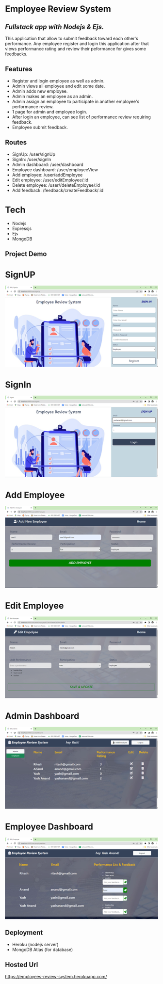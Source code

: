 # Employee Review System

## _Fullstack app with Nodejs & Ejs._

This application that allow to submit feedback toward each other's performance. Any employee register and login this application after that views performance rating and review their peformance for gives some feedbacks.

## Features
- Register and login employee as well as admin.
- Admin views all employee and edit some date.
- Admin adds new employee.
- Admin makes an employee as an admin.
- Admin assign an employee to participate in another employee's performance review.
- 1 page for admin and employee login.
- After login an employee, can see list of performanec review requiring feedback.
- Employee submit feedback.

## Routes
- SignUp: /user/signUp
- SignIn: /user/signIn
- Admin dashboard: /user/dashboard
- Employee dashboard: /user/employeeView
- Add employee: /user/addEmployee
- Edit employee: /user/editEmployee/:id
- Delete employee: /user//deleteEmployee/:id
- Add feedback: /feedback/createFeedback/:id

# Tech
- Nodejs
- Expressjs
- Ejs
- MongoDB

## Project Demo
# SignUP
![image](https://github.com/Yashaswi-Anand/EmployeeReviewSystem/blob/master/screenshots/signup.png)
# SignIn
![image](https://github.com/Yashaswi-Anand/EmployeeReviewSystem/blob/master/screenshots/signin.png)
# Add Employee
![image](https://github.com/Yashaswi-Anand/EmployeeReviewSystem/blob/master/screenshots/add.png)
# Edit Employee
![image](https://github.com/Yashaswi-Anand/EmployeeReviewSystem/blob/master/screenshots/edit.png)
# Admin Dashboard
![image](https://github.com/Yashaswi-Anand/EmployeeReviewSystem/blob/master/screenshots/admin.png)
# Employee Dashboard
![image](https://github.com/Yashaswi-Anand/EmployeeReviewSystem/blob/master/screenshots/employee.png)


## Deployment
- Heroku (nodejs server)
- MongoDB Atlas (for database)

## Hosted Url
https://employees-review-system.herokuapp.com/